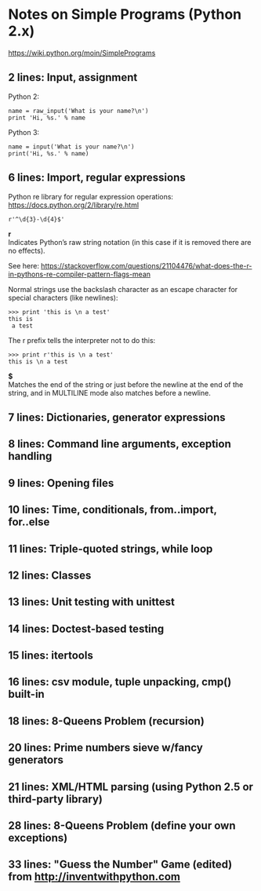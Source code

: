 
# Notes on Simple Programs (Python 2.x)
https://wiki.python.org/moin/SimplePrograms

## 2 lines: Input, assignment 

Python 2:
~~~~
name = raw_input('What is your name?\n')
print 'Hi, %s.' % name
~~~~

Python 3:
~~~~
name = input('What is your name?\n')
print('Hi, %s.' % name)
~~~~

## 6 lines: Import, regular expressions 

Python re library for regular expression operations: https://docs.python.org/2/library/re.html

~~~~
r'^\d{3}-\d{4}$'
~~~~

**r**  
Indicates Python’s raw string notation (in this case if it is removed there are no effects).

See here: https://stackoverflow.com/questions/21104476/what-does-the-r-in-pythons-re-compiler-pattern-flags-mean

Normal strings use the backslash character as an escape character for special characters (like newlines):
~~~~
>>> print 'this is \n a test'
this is 
 a test
~~~~

The r prefix tells the interpreter not to do this:
~~~~
>>> print r'this is \n a test'
this is \n a test
~~~~

**$**  
Matches the end of the string or just before the newline at the end of the string, and in MULTILINE mode also matches before a newline.


## 7 lines: Dictionaries, generator expressions  

## 8 lines: Command line arguments, exception handling 

## 9 lines: Opening files 

## 10 lines: Time, conditionals, from..import, for..else 

## 11 lines: Triple-quoted strings, while loop 

## 12 lines: Classes 

## 13 lines: Unit testing with unittest 

## 14 lines: Doctest-based testing 

## 15 lines: itertools 

## 16 lines: csv module, tuple unpacking, cmp() built-in 

## 18 lines: 8-Queens Problem (recursion) 

## 20 lines: Prime numbers sieve w/fancy generators 
 
## 21 lines: XML/HTML parsing (using Python 2.5 or third-party library) 

## 28 lines: 8-Queens Problem (define your own exceptions) 

## 33 lines: "Guess the Number" Game (edited) from http://inventwithpython.com 
